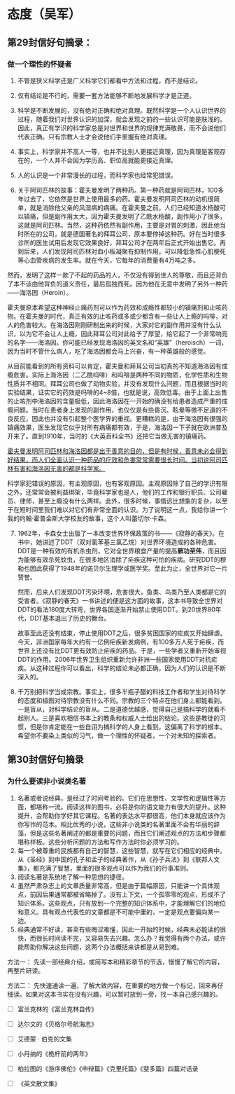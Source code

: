 # 态度（吴军）

## 第29封信好句摘录：

### 做一个理性的怀疑者

1. 不管是狭义科学还是广义科学它们都看中方法和过程，而不是结论。

2. 仅有结论是不行的，需要一套方法能够不断地发展科学才是正道。

3. 科学是不断发展的，没有绝对正确和绝对真理。既然科学是一个人认识世界的过程，随着我们对世界认识的加深，就会发现之前的一些认识可能是肤浅的。因此，真正有学识的科学家总是对世界和世界的规律充满敬畏，而不会说他们代表正确。只有宗教人士才会说他们手里握有绝对真理。

4. 事实上，科学家并不高人一等，也并不比别人更接近真理，因为真理是客观存在的，一个人并不会因为学历高、职位高就能更接近真理。

5. 人的认识是一个非常漫长的过程，而科学家也经常犯错误。

6. 关于阿司匹林的故事：霍夫曼发明了两种药。第一种药就是阿司匹林，100多年过去了，它依然是世界上使用最多的药。霍夫曼发明阿司匹林的动机很简单，就是消除他父亲的风湿病的病痛。在霍夫曼之前，人们已经知道水杨酸可以镇痛，但是副作用太大，因为霍夫曼发明了乙酰水杨酸，副作用小了很多，这就是阿司匹林。当然，这种药依然有副作用，主要是对胃的刺激，因此他当时所在的公司，就是德国著名的拜耳公司，原本要停掉这种药。好在当时很多诊所的医生试用后发现它效果良好，拜耳公司才在两年后正式开始出售它。再到后来，人们发现阿司匹林对血小板凝聚有抑制作用，可以降低急性心肌梗死等心血管疾病的发生率。就在今天，它每年的消费量有4万吨之多。

​        然而，发明了这样一款了不起的药品的人，不仅没有得到世人的尊敬，而且还背负了本不该由他背负的道义责任，最后孤独而死。因为他在无意中发明了另外一种药——海洛因（Heroin）。

​        霍夫曼原本希望这种神经止痛药剂可以作为药效和成瘾性都较小的镇痛剂和止咳药物。在霍夫曼的时代，真正有效的止咳药或多或少都含有一些让人上瘾的吗啡，对人的危害较大。在海洛因刚刚研制出来的时候，大家对它的副作用并没有什么认识，以为它不会让人上瘾，因此拜耳公司对此给予了厚望，给它起了一个非常响亮的名字——海洛因。你可能已经发现海洛因的英文名和“英雄”（heroisch）一词，因为当时不管什么病人，吃了海洛因都会马上兴奋，有一种英雄般的感觉。

​       从目前能看到的所有资料可以肯定，霍夫曼和拜耳公司当初真的不知道海洛因有成瘾危害。实际上海洛因（二乙酰吗啡）和吗啡是两种不同的物质，化学性质和生物性质并不相同。拜耳公司也做了动物实验，并没有发现什么问题，而且根据当时的实验结果，证实它的药效是吗啡的4~8倍，也就是说，高效低毒。由于上面上出售的止咳剂中海洛因的含量极低，因此海洛因在一开始的确没有给患者造成严重的成瘾问题。当时在患者身上发现的副作用，也仅仅是有些昏沉、眩晕等微不足道的不良反应，因此也并没有引起整个医学界的重视。更糟糕的是，由于海洛因有很强的镇痛效果，医生发现它似乎对所有病痛都有效，于是，海洛因一下子就在欧洲普及开来了。直到1910年，当时的《大英百科全书》还把它当做无害的镇痛药。

​      <u>霍夫曼发明阿司匹林和海洛因都是出于善意的目的，但是有时候，善意未必会得到好结果，而人们全面认识一种药品的疗效和危害常常需要很长时间。当初说阿司匹林有害和海洛因无害的都是科学家。</u>

​      科学家犯错误的原因，有主观原因，也有客观原因。主观原因除了自己的学识有限之外，还常常会被利益绑架，毕竟科学家也是人，他们的工作和银行职员、公司雇员、律师，甚至上瘾没有什么两样。此外，很多时候，事情远比想象的复杂，以至于在短时间里我们难以对它们有非常全面的认识。为了说明这一点，我给你讲一个我的约翰·霍普金斯大学校友的故事，这个人叫蕾切尔·卡森。

7. 1962年，卡森女士出版了一本改变世界环保政策的书——《寂静的春天》。在书中，她讲述了DDT（双对氯苯基三氯乙烷）对世界环境造成的各种危害。DDT是一种有效的有机杀虫剂，它对全世界粮食产量的提高**厥功至伟**，而且因为能够有效杀死蚊虫，在很多地区消除了疟疾这种可怕的疾病。研究DDT的穆勒也因此获得了1948年的诺贝尔生理学或医学奖。至此为止，全世界对它一片赞誉。

   然而，后来人们发现DDT污染环境，危害很大，鱼类、鸟类乃至人类都是它的受害者。《寂静的春天》一书讲述的便是这方面的故事，这本书导致全世界对DDT的看法180度大转弯，世界各国逐渐开始禁止使用DDT。到20世界80年代，DDT基本退出了历史的舞台。

   故事至此还没有结束，停止使用DDT之后，很多贫困国家的疟疾又开始肆虐。今天，非洲国家每年大约有一亿例疟疾新发病例，有100多万人死于疟疾，而世界上还没有比DDT更有效防止疟疾的药品。于是，一些学者又重新开始审视DDT的作用。2006年世界卫生组织重新允许非洲一些国家使用DDT对抗疟疾。从这种过程你可以看出，科学的结论未必都正确，因为人们的认识是不断深入的。

8. 千万别把科学当成宗教。事实上，很多半瓶子醋的科技工作者和学生对待科学的态度和椒图对待宗教没有什么不同。宗教的三个特点在他们身上都能看到。一是盲从，对科学结论的盲从。二是道德优越感，觉得自己是搞科学的就看不起别人。三是喜欢相信书本上的教条和权威人士给出的结论。这些是教徒的习惯，但是你肯定能在一些自诩为搞科学的人身上看到，这偏离了科学的根本。希望你不要染上类似的习气，做一个理性的怀疑者，一个对未知的探索者。

## 第30封信好句摘录

### 为什么要读非小说类名著

1. 名著或者说经典，是经过了时间考验的。它们在思想性、文学性和逻辑性等方面，都堪称一流。阅读这样的图书，必将是你的语文能力有很大的提升。这种提升，会帮助你学好其它课程。名著的表达水平都很高，他们本身就应该作为你写作的范本。相比优秀的小说，这些非小说类的名著里面不会有华丽的辞藻，但是这些名著阐述的都是重要的问题，而且它们阐述观点的方法和步骤都堪称样板。这些分析问题的方法和写作方法时你必须学习的。
2. 每一个被尊重的民族都有自己的智慧，这些智慧，就写在它们相应的经典中。从《圣经》到中国的孔子和孟子的经典著作，从《孙子兵法》到《联邦人文集》，都充满了智慧，里面的很多观点可以作为我们的行事准则。
3. 阅读名著是系统地了解一种思想的捷径。
4. 虽然严肃杂志上的文章质量非常高，但是由于篇幅原因，只能讲一个具体观点，前因后果通常都被省略掉了。没有上下文，一个孤零零的观点，形成不了知识体系。这些观点，只有放到一个完整的知识体系中，才能理解它们的地位和意义。具有观点代表性的文章都是不可能中庸的，一定是观点要偏向某一边。
5. 经典通常不好读，甚至有些晦涩难懂，因此一开始的时候，经典未必能读的很快，而很长时间读不完，又容易失去兴趣。怎么办？我觉得有两个办法，或许能帮助你解决这些问题，这两个办法概括来讲都是从易到难。

方法一： 先读一部经典介绍，或简写本和精彩章节的节选，慢慢了解它的内容，再整片研读。

方法二： 先快速通读一遍，了解大致内容，在重要的地方做一个标记，回来再仔细读。如果对这本书实在没有兴趣，可以暂时放到一旁，找一本自己感兴趣的。

- [ ] 富兰克林的《富兰克林自传》
- [ ] 达尔文的《贝格尔号航海志》
- [ ] 艾德蒙 · 伯克的文集
- [ ] 小丹纳的《桅杆前的两年》
- [ ] 柏拉图的《游序佛伦》《申辩篇》《克里托篇》《斐多篇》四篇对话录
- [ ] 《英文散文集》

